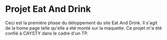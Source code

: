 # Projet Eat And Drink
Ceci est la première phase du déloppement du site Eat And Drink. Il s'agit de la home page telle qu'elle a été monté sur la maquette. Ce projet m'a été confié à CAYSTY dans le cadre d'un TP.